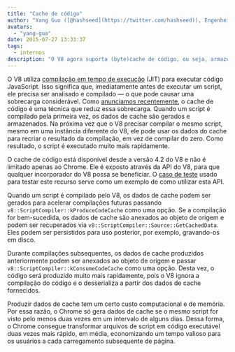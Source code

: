 ```yaml
---
title: "Cache de código"
author: "Yang Guo ([@hashseed](https://twitter.com/hashseed)), Engenheiro de Software"
avatars:
  - "yang-guo"
date: 2015-07-27 13:33:37
tags:
  - internos
description: "O V8 agora suporta (byte)cache de código, ou seja, armazenar em cache o resultado do parsing + compilação do JavaScript."
---
```

O V8 utiliza [compilação em tempo de execução](https://en.wikipedia.org/wiki/Just-in-time_compilation) (JIT) para executar código JavaScript. Isso significa que, imediatamente antes de executar um script, ele precisa ser analisado e compilado — o que pode causar uma sobrecarga considerável. Como [anunciamos recentemente](https://blog.chromium.org/2015/03/new-javascript-techniques-for-rapid.html), o cache de código é uma técnica que reduz essa sobrecarga. Quando um script é compilado pela primeira vez, os dados de cache são gerados e armazenados. Na próxima vez que o V8 precisar compilar o mesmo script, mesmo em uma instância diferente do V8, ele pode usar os dados do cache para recriar o resultado da compilação, em vez de compilar do zero. Como resultado, o script é executado muito mais rapidamente.

<!--truncate-->
O cache de código está disponível desde a versão 4.2 do V8 e não é limitado apenas ao Chrome. Ele é exposto através da API do V8, para que qualquer incorporador do V8 possa se beneficiar. O [caso de teste](https://chromium.googlesource.com/v8/v8.git/+/4.5.56/test/cctest/test-api.cc#21090) usado para testar este recurso serve como um exemplo de como utilizar esta API.

Quando um script é compilado pelo V8, os dados de cache podem ser gerados para acelerar compilações futuras passando `v8::ScriptCompiler::kProduceCodeCache` como uma opção. Se a compilação for bem-sucedida, os dados de cache são anexados ao objeto de origem e podem ser recuperados via `v8::ScriptCompiler::Source::GetCachedData`. Eles podem ser persistidos para uso posterior, por exemplo, gravando-os em disco.

Durante compilações subsequentes, os dados de cache produzidos anteriormente podem ser anexados ao objeto de origem e passar `v8::ScriptCompiler::kConsumeCodeCache` como uma opção. Desta vez, o código será produzido muito mais rapidamente, pois o V8 ignora a compilação do código e o desserializa a partir dos dados de cache fornecidos.

Produzir dados de cache tem um certo custo computacional e de memória. Por essa razão, o Chrome só gera dados de cache se o mesmo script for visto pelo menos duas vezes em um intervalo de alguns dias. Dessa forma, o Chrome consegue transformar arquivos de script em código executável duas vezes mais rápido, em média, economizando um tempo valioso para os usuários a cada carregamento subsequente de página.
